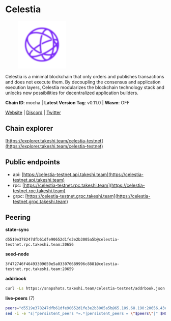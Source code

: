 # Celestia

<figure><img src="https://github.com/takeshi-val/Logo/raw/main/celestia.png" alt="" width="150"><figcaption></figcaption></figure>

Celestia is a minimal blockchain that only orders and publishes transactions and does not execute them. By decoupling the consensus and application execution layers, Celestia modularizes the blockchain technology stack and unlocks new possibilities for decentralized application builders.

**Chain ID**: mocha | **Latest Version Tag**: v0.11.0 | **Wasm**: OFF

[Website](https://celestia.org) | [Discord](https://discord.gg/celestiacommunity) | [Twitter](https://twitter.com/CelestiaOrg)

## Chain explorer

[https://explorer.takeshi.team/celestia-testnet](https://explorer.takeshi.team/celestia-testnet)

## Public endpoints

* api: [https://celestia-testnet.api.takeshi.team](https://celestia-testnet.api.takeshi.team)
* rpc: [https://celestia-testnet.rpc.takeshi.team](https://celestia-testnet.rpc.takeshi.team)
* grpc: [https://celestia-testnet.grpc.takeshi.team](https://celestia-testnet.grpc.takeshi.team)

## Peering

**state-sync**

```
d5519e378247dfb61dfe90652d1fe3e2b3005a5b@celestia-testnet.rpc.takeshi.team:20656
```

**seed-node**

```
3f472746f46493309650e5a033076689996c8881@celestia-testnet.rpc.takeshi.team:20659
```

**addrbook**

```bash
curl -Ls https://snapshots.takeshi.team/celestia-testnet/addrbook.json > $HOME/.celestia-app/config/addrbook.json
```

**live-peers** (7)

```bash
peers="d5519e378247dfb61dfe90652d1fe3e2b3005a5b@65.109.68.190:20656,43e9da043318a4ea0141259c17fcb06ecff816af@141.94.73.39:43656,f635022d319d71bc91c3080fe3bda7bc3a68b55a@116.202.227.117:20656,1472a4f4bdfd5933c68399f6b47943fc2b24cf9f@185.196.20.114:26656,e286b562eddc6fea1b2635f6623430225666fb2f@147.135.144.58:26656,6a03b088a9e183e7faa897afcc6b50c6971a4cd5@159.69.5.164:26656,1f243a32a4c741e6838f247350f0aa7655ea264e@173.249.40.87:26656"
sed -i -e "s|^persistent_peers *=.*|persistent_peers = \"$peers\"|" $HOME/.celestia-app/config/config.toml
```
